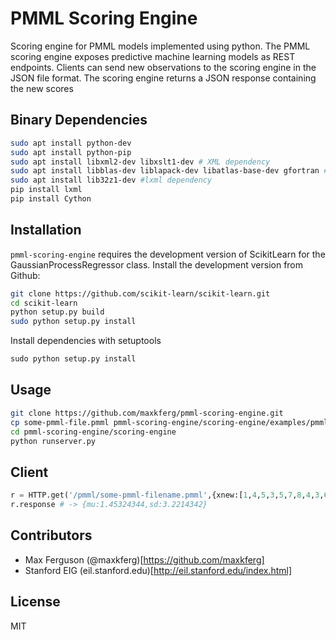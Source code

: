 # PMML Scoring Engine
Scoring engine for PMML models implemented using python. The PMML scoring engine exposes predictive machine learning models as REST endpoints. Clients can send new observations to the scoring engine in the JSON file format. The scoring engine returns a JSON response containing the new scores

## Binary Dependencies
```sh
sudo apt install python-dev
sudo apt install python-pip
sudo apt install libxml2-dev libxslt1-dev # XML dependency
sudo apt install libblas-dev liblapack-dev libatlas-base-dev gfortran # Numpy dependency
sudo apt install lib32z1-dev #lxml dependency
pip install lxml
pip install Cython
```

## Installation
`pmml-scoring-engine` requires the development version of ScikitLearn for 
the GaussianProcessRegressor class. Install the development version from Github:

```sh
git clone https://github.com/scikit-learn/scikit-learn.git
cd scikit-learn
python setup.py build
sudo python setup.py install
```

Install dependencies with setuptools
```python
sudo python setup.py install
```


## Usage
```sh
git clone https://github.com/maxkferg/pmml-scoring-engine.git
cp some-pmml-file.pmml pmml-scoring-engine/scoring-engine/examples/pmml
cd pmml-scoring-engine/scoring-engine
python runserver.py
```

## Client
```python
r = HTTP.get('/pmml/some-pmml-filename.pmml',{xnew:[1,4,5,3,5,7,8,4,3,6,7,1]})
r.response # -> {mu:1.45324344,sd:3.2214342}
```

## Contributors

* Max Ferguson (@maxkferg)[https://github.com/maxkferg]
* Stanford EIG (eil.stanford.edu)[http://eil.stanford.edu/index.html]


## License 
MIT

